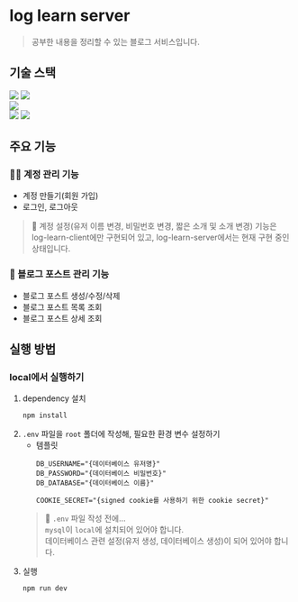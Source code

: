 # log learn server
> 공부한 내용을 정리할 수 있는 블로그 서비스입니다.


## 기술 스택
<div>
  <img src="https://img.shields.io/badge/JavaScript-F7DF1E?style=flat&logo=javascript&logoColor=black" />
  <img src="https://img.shields.io/badge/Node.js-339933?style=flat&logo=node.js&logoColor=white" />
</div>
<div>
  <img src="https://img.shields.io/badge/express-000000?style=flat&logo=express&logoColor=white" />
</div>
<div>
  <img src="https://img.shields.io/badge/mysql-4479A1?style=flat&logo=mysql&logoColor=white" />
  <img src="https://img.shields.io/badge/sequelize-52B0E7?style=flat&logo=sequelize&logoColor=white" />
</div>


## 주요 기능

### 🧑‍💻 계정 관리 기능
- 계정 만들기(회원 가입)
- 로그인, 로그아웃
> 📌 계정 설정(유저 이름 변경, 비밀번호 변경, 짧은 소개 및 소개 변경) 기능은 log-learn-client에만 구현되어 있고, log-learn-server에서는 현재 구현 중인 상태입니다.

### 📄 블로그 포스트 관리 기능
- 블로그 포스트 생성/수정/삭제
- 블로그 포스트 목록 조회
- 블로그 포스트 상세 조회


## 실행 방법

### local에서 실행하기
1. dependency 설치
    ```bash
    npm install  
    ```
2. `.env` 파일을 `root` 폴더에 작성해, 필요한 환경 변수 설정하기
    - 템플릿
      ```
      DB_USERNAME="{데이터베이스 유저명}"
      DB_PASSWORD="{데이터베이스 비밀번호}"
      DB_DATABASE="{데이터베이스 이름}"

      COOKIE_SECRET="{signed cookie를 사용하기 위한 cookie secret}"
      ```
   > 📌 `.env` 파일 작성 전에... <br>
   `mysql`이 `local`에 설치되어 있어야 합니다. <br>
   데이터베이스 관련 설정(유저 생성, 데이터베이스 생성)이 되어 있어야 합니다.
3. 실행
    ```bash
    npm run dev
    ```
